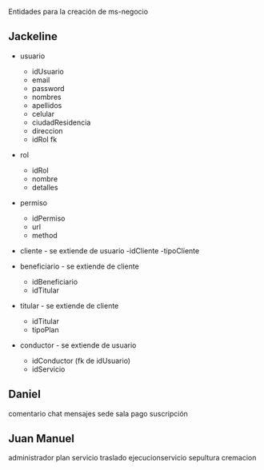 Entidades para la creación de ms-negocio

## Jackeline

- usuario

  - idUsuario
  - email
  - password
  - nombres
  - apellidos
  - celular
  - ciudadResidencia
  - direccion
  - idRol fk

- rol

  - idRol
  - nombre
  - detalles

- permiso

  - idPermiso
  - url
  - method

- cliente - se extiende de usuario
  -idCliente
  -tipoCliente
- beneficiario - se extiende de cliente

  - idBeneficiario
  - idTitular

- titular - se extiende de cliente

  - idTitular
  - tipoPlan

- conductor - se extiende de usuario
  - idConductor (fk de idUsuario)
  - idServicio

## Daniel

comentario
chat
mensajes
sede
sala
pago
suscripción

## Juan Manuel

administrador
plan
servicio
traslado
ejecucionservicio
sepultura
cremacion
